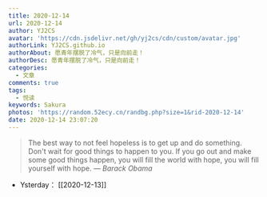 ```yaml
---
title: 2020-12-14
url: 2020-12-14
author: YJ2CS
avatar: 'https://cdn.jsdelivr.net/gh/yj2cs/cdn/custom/avatar.jpg'
authorLink: YJ2CS.github.io
authorAbout: 愿青年摆脱了冷气，只是向前走！
authorDesc: 愿青年摆脱了冷气，只是向前走！
categories:
  - 文章
comments: true
tags:
  - 悦读
keywords: Sakura
photos: 'https://random.52ecy.cn/randbg.php?size=1&rid-2020-12-14'
date: 2020-12-14 23:07:20
---
```

> The best way to not feel hopeless is to get up and do something. Don't wait for good things to happen to you. If you go out and make some good things happen, you will fill the world with hope, you will fill yourself with hope.
> &mdash; <cite>Barack Obama</cite>

- Ysterday： [[2020-12-13]]

